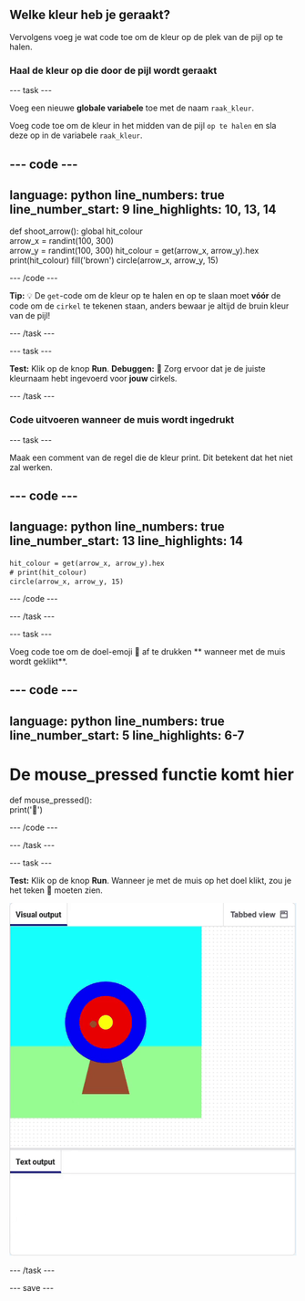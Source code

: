 ## Welke kleur heb je geraakt?

Vervolgens voeg je wat code toe om de kleur op de plek van de pijl op te halen.

### Haal de kleur op die door de pijl wordt geraakt

--- task ---

Voeg een nieuwe **globale variabele** toe met de naam `raak_kleur`.

Voeg code toe om de kleur in het midden van de pijl `op te halen` en sla deze op in de variabele `raak_kleur`.


--- code ---
---
language: python line_numbers: true line_number_start: 9
line_highlights: 10, 13, 14
---
def shoot_arrow(): global hit_colour  
arrow_x = randint(100, 300)  
arrow_y = randint(100, 300) hit_colour = get(arrow_x, arrow_y).hex print(hit_colour) fill('brown') circle(arrow_x, arrow_y, 15)

--- /code ---

**Tip:** 💡 De `get`-code om de kleur op te halen en op te slaan moet **vóór** de code om de `cirkel` te tekenen staan, anders bewaar je altijd de bruin kleur van de pijl!

--- /task ---

--- task ---

**Test:** Klik op de knop **Run**. **Debuggen:** 🐞 Zorg ervoor dat je de juiste kleurnaam hebt ingevoerd voor **jouw** cirkels.

--- /task ---

### Code uitvoeren wanneer de muis wordt ingedrukt

--- task ---

Maak een comment van de regel die de kleur print. Dit betekent dat het niet zal werken.

--- code ---
---
language: python line_numbers: true line_number_start: 13
line_highlights: 14
---

    hit_colour = get(arrow_x, arrow_y).hex
    # print(hit_colour)
    circle(arrow_x, arrow_y, 15)

--- /code ---

--- /task ---

--- task ---

Voeg code toe om de doel-emoji 🎯 af te drukken ** wanneer met de muis wordt geklikt**.

--- code ---
---
language: python line_numbers: true line_number_start: 5
line_highlights: 6-7
---
# De mouse_pressed functie komt hier
def mouse_pressed():    
print('🎯')

--- /code ---

--- /task ---

--- task ---

**Test:** Klik op de knop **Run**. Wanneer je met de muis op het doel klikt, zou je het teken 🎯 moeten zien.

![doel-emoji geprint wanneer met de muis wordt geklikt](images/target_printed.gif)

--- /task ---

--- save ---